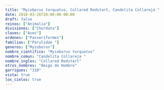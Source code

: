 ```yaml
---
title: "Myioborus torquatus, Collared Redstart, Candelita Collareja "
date: 2018-03-26T20:00:00-00:00
draft: false
reinos: ["Animalia"]
divisiones: ["Chordata"]
clases: ["Aves"]
ordenes: ["Passeriformes"]
familias: ["Parulidae "]
generos: ["Myioborus"]
nombre_cientifico: "Myioborus torquatus"
nombre_comun: "Candelita Collareja "
nombre_ingles: "Collared Redstart"
otros_nombres: "Amigo de Hombre"
garrigues: "310"
vista: true
los_cielos: true
---
```

